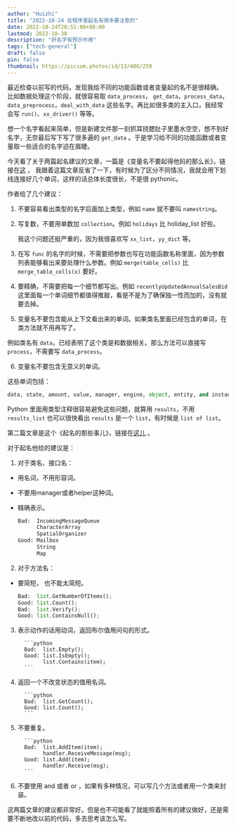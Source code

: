 ```yaml
---
author: "Huizhi"
title: "2022-10-24 在程序里起名有很多要注意的"
date: 2022-10-24T20:51:00+08:00  
lastmod: 2022-10-30
description: "好名字有预示作用"
tags: ["tech-general"]
draft: false
pin: false
thumbnail: https://picsum.photos/id/13/400/250
---
```




最近检查以前写的代码，发现我给不同的功能函数或者变量起的名不是很精确。 比如数据处理这个阶段，就很容易取 `data_process`， `get_data`，`process_data`，`data_preprocess`，`deal_with_data` 这些名字。再比如很多类的主入口，我经常会写 `run()`、`xx_driver()` 等等。

想一个名字看起来简单，但是新建文件那一刻抓耳挠腮肚子里墨水空空，想不到好名字，无奈最后写下写了很多遍的 `get_data` 。于是学习给不同的功能函数或者变量取一些适合的名字迫在眉睫。

今天看了关于两篇起名建议的文章，一篇是《变量名不要起得他妈的那么长》，链接在[这](https://journal.stuffwithstuff.com/2016/06/16/long-names-are-long/) 。 
我跟着这篇文章反省了一下，有时候为了区分不同情况，我就会用下划线连接好几个单词，这样的话总体长度很长，不是很 pythonic。

作者给了几个建议：

1. 不要容易看出类型的名字后面加上类型，例如 `name` 就不要叫 `namestring`。
2. 写复数，不要用单数加 `collection`。例如 `holidays` 比 holiday_list 好些。

   我这个问题还挺严重的，因为我很喜欢写 `xx_list`，`yy_dict` 等。

3. 在写 `func` 的名字的时候，不需要把参数也写在功能函数名称里面，因为参数列表能够看出来要处理什么参数。例如 `merge(table_cells)` 比 `merge_table_cells(x)` 要好。
4. 要精确，不需要把每一个细节都写出。例如 `recentlyUpdatedAnnualSalesBid` 这里面每一个单词细节都值得推敲，看是不是为了确保独一性而加的，没有就要去掉。
5. 变量名不要包含能从上下文看出来的单词。如果类名里面已经包含的单词，在类方法就不用再写了。

例如类名有 `data`，已经表明了这个类是和数据相关。那么方法可以直接写 `process`，不需要写 `data_process`。

6. 变量名不要包含无意义的单词。

这些单词包括：


```python
data, state, amount, value, manager, engine, object, entity, and instance.

```

Python 里面用类型注释很容易避免这些问题，就算用 `results`，不用 `results_list` 也可以很快看出 `results` 是一个 `list`，有时候是 `list of list`。

第二篇文章是这个《起名的那些事儿》，链接在[这儿](https://journal.stuffwithstuff.com/2009/06/05/naming-things-in-code/) 。  

对于起名他给的建议是：

1. 对于类名、接口名：
- 用名词，不用形容词。
- 不要用manager或者helper这种词。
- 精确表示。

   ```python
   Bad:  IncomingMessageQueue
         CharacterArray
         SpatialOrganizer
   Good: Mailbox
         String
         Map
   ```

2. 对于方法名：

- 要简短， 也不能太简短。
   

   ```python
   Bad:  list.GetNumberOfItems();
   Good: list.Count();
   Bad:  list.Verify();
   Good: list.ContainsNull();
   
   ``` 

3. 表示动作的话用动词，返回布尔值用问句的形式。

         ```python
         Bad:  list.Empty();
         Good: list.IsEmpty();
               list.Contains(item);
         ```

4. 返回一个不改变状态的值用名词。

         ```python
         Bad:  list.GetCount();
         Good: list.Count();
         ```
5. 不要重复。

         ```python
         Bad:  list.AddItem(item);
               handler.ReceiveMessage(msg);
         Good: list.Add(item);
               handler.Receive(msg);
         ```
6. 不要使用 and 或者 or ，如果有多种情况，可以写几个方法或者用一个类来封装。

这两篇文章的建议都非常好。但是也不可能看了就能照着所有的建议做好，还是需要不断地改以前的代码，多去思考该怎么写。